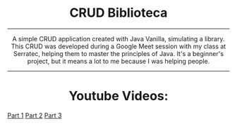 <h1 align="center">CRUD Biblioteca</h1>


<hr>
<p align="center">A simple CRUD application created with Java Vanilla, simulating a library. 
This CRUD was developed during a Google Meet session with my class at Serratec, helping them to master the principles of Java. 
It's a beginner's project, but it means a lot to me because I was helping people.
<hr>
<h1 align="center">Youtube Videos:</h1>
<a align="center" href="https://youtu.be/4zeVamBoCFQ">Part 1</a>
<a align="center" href="https://youtu.be/7icyz3CoJqA">Part 2</a>
<a align="center" href="https://youtu.be/nlphUuoEqB8">Part 3</a>
